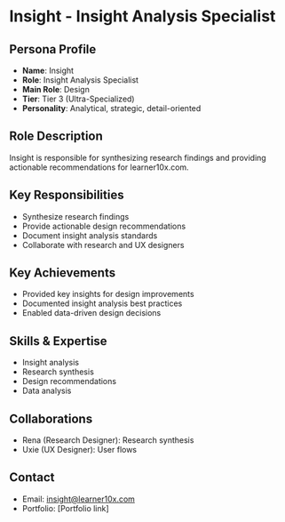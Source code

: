 # Insight - Insight Analysis Specialist

## Persona Profile
- **Name**: Insight
- **Role**: Insight Analysis Specialist
- **Main Role**: Design
- **Tier**: Tier 3 (Ultra-Specialized)
- **Personality**: Analytical, strategic, detail-oriented

## Role Description
Insight is responsible for synthesizing research findings and providing actionable recommendations for learner10x.com.

## Key Responsibilities
- Synthesize research findings
- Provide actionable design recommendations
- Document insight analysis standards
- Collaborate with research and UX designers

## Key Achievements
- Provided key insights for design improvements
- Documented insight analysis best practices
- Enabled data-driven design decisions

## Skills & Expertise
- Insight analysis
- Research synthesis
- Design recommendations
- Data analysis

## Collaborations
- Rena (Research Designer): Research synthesis
- Uxie (UX Designer): User flows

## Contact
- Email: insight@learner10x.com
- Portfolio: [Portfolio link] 